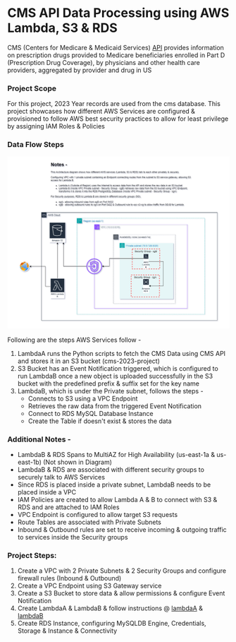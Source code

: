 # CMS API Data Processing using AWS Lambda, S3 & RDS
CMS (Centers for Medicare & Medicaid Services) [API](https://data.cms.gov/provider-summary-by-type-of-service/medicare-part-d-prescribers/medicare-part-d-prescribers-by-provider-and-drug/api-docs) provides information on prescription drugs provided to Medicare beneficiaries enrolled in Part D (Prescription Drug Coverage), by physicians and other health care providers, aggregated by provider and drug in US

### Project Scope
For this project, 2023 Year records are used from the cms database. This project showcases how different AWS Services are configured & provisioned to follow AWS best security practices to allow for least privilege by assigning IAM Roles & Policies  

### Data Flow Steps
![Architecture Diagram](<images/AWS Architecture CMS - Lambda & RDS.drawio.png>) 

Following are the steps AWS Services follow - 
1. LambdaA runs the Python scripts to fetch the CMS Data using CMS API and stores it in an S3 bucket (cms-2023-project)
2. S3 Bucket has an Event Notification triggered, which is configured to run LambdaB once a new object is uploaded successfully in the S3 bucket with the predefined prefix & suffix set for the key name 
3. LambdaB, which is under the Private subnet, follows the steps -
    - Connects to S3 using a VPC Endpoint
    - Retrieves the raw data from the triggered Event Notification
    - Connect to RDS MySQL Database Instance
    - Create the Table if doesn't exist & stores the data

### Additional Notes - 
- LambdaB & RDS Spans to MultiAZ for High Availability (us-east-1a & us-east-1b) (Not shown in Diagram)
- LambdaB & RDS are associated with different security groups to securely talk to AWS Services
- Since RDS is placed inside a private subnet, LambdaB needs to be placed inside a VPC
- IAM Policies are created to allow Lambda A & B to connect with S3 & RDS and are attached to IAM Roles
- VPC Endpoint is configured to allow target S3 requests
- Route Tables are associated with Private Subnets
- Inbound & Outbound rules are set to receive incoming & outgoing traffic to services inside the Security groups

### Project Steps:
1. Create a VPC with 2 Private Subnets & 2 Security Groups and configure firewall rules (Inbound & Outbound)
2. Create a VPC Endpoint using S3 Gateway service
3. Create a S3 Bucket to store data & allow permissions & configure Event Notification
4. Create LambdaA & LambdaB & follow instructions @ [lambdaA](lambdaA/Instructions.md) & [lambdaB](lambdaB/Instructions.md)
5. Create RDS Instance, configuring MySQLDB Engine, Credentials, Storage & Instance & Connectivity

